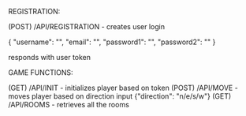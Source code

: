 REGISTRATION:

(POST) /API/REGISTRATION - creates user login

{
"username": "",
"email": "",
"password1": "",
"password2": ""
}

responds with user token

GAME FUNCTIONS:

(GET) /API/INIT - initializes player based on token
(POST) /API/MOVE - moves player based on direction input {"direction": "n/e/s/w"}
(GET) /API/ROOMS - retrieves all the rooms
